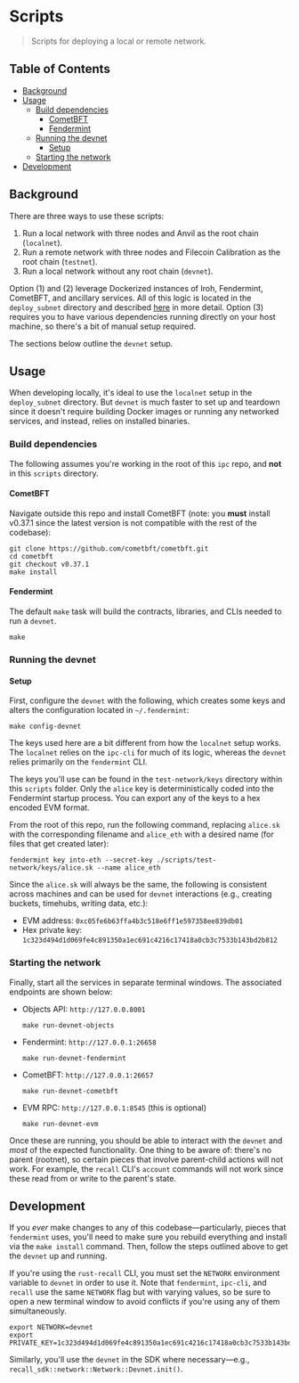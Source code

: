 # Scripts

> Scripts for deploying a local or remote network.

<!-- omit from toc -->
## Table of Contents

- [Background](#background)
- [Usage](#usage)
  - [Build dependencies](#build-dependencies)
    - [CometBFT](#cometbft)
    - [Fendermint](#fendermint)
  - [Running the devnet](#running-the-devnet)
    - [Setup](#setup)
  - [Starting the network](#starting-the-network)
- [Development](#development)

## Background

There are three ways to use these scripts:

1. Run a local network with three nodes and Anvil as the root chain (`localnet`).
2. Run a remote network with three nodes and Filecoin Calibration as the root chain (`testnet`).
3. Run a local network without any root chain (`devnet`).

Option (1) and (2) leverage Dockerized instances of Iroh, Fendermint, CometBFT, and ancillary
services. All of this logic is located in the `deploy_subnet` directory and described
[here](./deploy_subnet/README.md) in more detail. Option (3) requires you to have various dependencies
running directly on your host machine, so there's a bit of manual setup required.

The sections below outline the `devnet` setup.

## Usage

When developing locally, it's ideal to use the `localnet` setup in the `deploy_subnet` directory. But
`devnet` is much faster to set up and teardown since it doesn't require building Docker images or
running any networked services, and instead, relies on installed binaries.

### Build dependencies

The following assumes you're working in the root of this `ipc` repo, and **not** in this `scripts`
directory.

#### CometBFT

Navigate outside this repo and install CometBFT (note: you **must** install v0.37.1 since the
latest version is not compatible with the rest of the codebase):

```
git clone https://github.com/cometbft/cometbft.git
cd cometbft
git checkout v0.37.1
make install
```

#### Fendermint

The default `make` task will build the contracts, libraries, and CLIs needed to run a `devnet`.

```
make
```

### Running the devnet

#### Setup

First, configure the `devnet` with the following, which creates some keys and alters the configuration
located in `~/.fendermint`:

```
make config-devnet
```

The keys used here are a bit different from how the `localnet` setup works. The `localnet` relies on the
`ipc-cli` for much of its logic, whereas the `devnet` relies primarily on the `fendermint` CLI.

The keys you'll use can be found in the `test-network/keys` directory within this `scripts` folder.
Only the `alice` key is deterministically coded into the Fendermint startup process. You can export
any of the keys to a hex encoded EVM format.

From the root of this repo, run the following command, replacing `alice.sk` with the corresponding
filename and `alice_eth` with a desired name (for files that get created later):

```
fendermint key into-eth --secret-key ./scripts/test-network/keys/alice.sk --name alice_eth
```

Since the `alice.sk` will always be the same, the following is consistent across machines and can be
used for `devnet` interactions (e.g., creating buckets, timehubs, writing data, etc.):

- EVM address: `0xc05fe6b63ffa4b3c518e6ff1e597358ee839db01`
- Hex private key: `1c323d494d1d069fe4c891350a1ec691c4216c17418a0cb3c7533b143bd2b812`

### Starting the network

Finally, start all the services in separate terminal windows. The associated endpoints are shown
below:

- Objects API: `http://127.0.0.8001`

  ```
  make run-devnet-objects
  ```

- Fendermint: `http://127.0.0.1:26658`

  ```
  make run-devnet-fendermint
  ```

- CometBFT: `http://127.0.0.1:26657`

  ```
  make run-devnet-cometbft
  ```

- EVM RPC: `http://127.0.0.1:8545` (this is optional)

  ```
  make run-devnet-evm
  ```

Once these are running, you should be able to interact with the `devnet` and _most_ of the expected
functionality. One thing to be aware of: there's no parent (rootnet), so certain pieces that involve
parent-child actions will not work. For example, the `recall` CLI's `account` commands will not work
since these read from or write to the parent's state.

## Development

If you _ever_ make changes to any of this codebase—particularly, pieces that `fendermint` uses,
you'll need to make sure you rebuild everything and install via the `make install` command. Then,
follow the steps outlined above to get the `devnet` up and running.

If you're using the `rust-recall` CLI, you must set the `NETWORK` environment variable to `devnet` in
order to use it. Note that `fendermint`, `ipc-cli`, and `recall` use the same `NETWORK` flag but with
varying values, so be sure to open a new terminal window to avoid conflicts if you're using any of
them simultaneously.

```
export NETWORK=devnet
export PRIVATE_KEY=1c323d494d1d069fe4c891350a1ec691c4216c17418a0cb3c7533b143bd2b812
```

Similarly, you'll use the `devnet` in the SDK where necessary—e.g.,
`recall_sdk::network::Network::Devnet.init()`.
